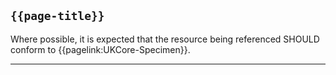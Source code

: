 ## <code>{{page-title}}</code>

Where possible, it is expected that the resource being referenced SHOULD conform to {{pagelink:UKCore-Specimen}}.

---
